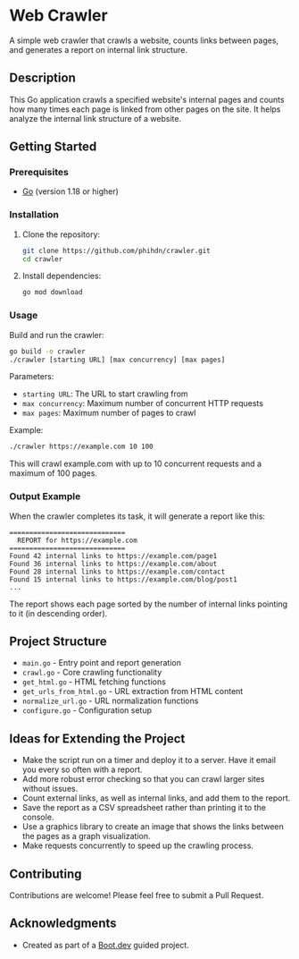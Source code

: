 # Web Crawler

A simple web crawler that crawls a website, counts links between pages, and generates a report on internal link structure.

## Description

This Go application crawls a specified website's internal pages and counts how many times each page is linked from other pages on the site. It helps analyze the internal link structure of a website.

## Getting Started

### Prerequisites

- [Go](https://go.dev/doc/install) (version 1.18 or higher)

### Installation

1. Clone the repository:

   ```bash
   git clone https://github.com/phihdn/crawler.git
   cd crawler
   ```

2. Install dependencies:

   ```bash
   go mod download
   ```

### Usage

Build and run the crawler:

```bash
go build -o crawler
./crawler [starting URL] [max concurrency] [max pages]
```

Parameters:

- `starting URL`: The URL to start crawling from
- `max concurrency`: Maximum number of concurrent HTTP requests
- `max pages`: Maximum number of pages to crawl

Example:

```bash
./crawler https://example.com 10 100
```

This will crawl example.com with up to 10 concurrent requests and a maximum of 100 pages.

### Output Example

When the crawler completes its task, it will generate a report like this:

```text
=============================
  REPORT for https://example.com
=============================
Found 42 internal links to https://example.com/page1
Found 36 internal links to https://example.com/about
Found 28 internal links to https://example.com/contact
Found 15 internal links to https://example.com/blog/post1
...
```

The report shows each page sorted by the number of internal links pointing to it (in descending order).

## Project Structure

- `main.go` - Entry point and report generation
- `crawl.go` - Core crawling functionality
- `get_html.go` - HTML fetching functions
- `get_urls_from_html.go` - URL extraction from HTML content
- `normalize_url.go` - URL normalization functions
- `configure.go` - Configuration setup

## Ideas for Extending the Project

- Make the script run on a timer and deploy it to a server. Have it email you every so often with a report.
- Add more robust error checking so that you can crawl larger sites without issues.
- Count external links, as well as internal links, and add them to the report.
- Save the report as a CSV spreadsheet rather than printing it to the console.
- Use a graphics library to create an image that shows the links between the pages as a graph visualization.
- Make requests concurrently to speed up the crawling process.

## Contributing

Contributions are welcome! Please feel free to submit a Pull Request.

## Acknowledgments

- Created as part of a [Boot.dev](https://boot.dev) guided project.
